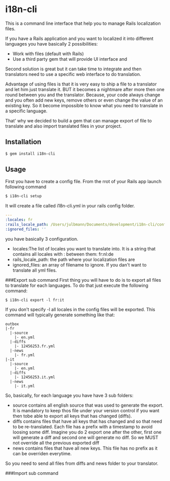 # i18n-cli
This is a command line interface that help you to manage Rails localization files.

If you have a Rails application and you want to localized it into different languages you have basically 2 possibilities:
* Work with files (default with Rails)
* Use a third party gem that will provide UI interface and

Second solution is great but it can take time to integrate and then translators need to use a specific web interface to do translation.

Advantage of using files is that it is very easy to ship a file to a translator and let him just translate it. BUT it becomes a nightmare after more then one round between you and the translator. Because, your code always change and you often add new keys, remove others or even change the value of an existing key. So it become impossible to know what you need to translate in a specific language.

That' why we decided to build a gem that can manage export of file to translate and also import translated files in your project.

## Installation
```bash
$ gem install i18n-cli
```

## Usage

First you have to create a config file. From the rrot of your Rails app launch following command
```bash
$ i18n-cli setup
```

It will create a file called i18n-cli.yml in your rails config folder.
```yaml
---
:locales: fr
:rails_locale_path: /Users/julbmann/Documents/development/i18n-cli/config/locales
:ignored_files: ''
```

you have basically 3 configuration. 
* locales:The list of locales you want to translate into. It is a string that contains all locales with : between them: fr:nl:de
* rails_locale_path: the path where your localization files are
* ignored_files: an array of filename to ignore. If you dan't want to translate all yml files.

###Export sub command
First thing you will have to do is to export all files to translate for each languages. To do that just execute the following command:
```bach
$ i18n-cli export -l fr:it
```
If you don't specify -l all locales in the config files will be exported. This command will typically generate something like that:
```
outbox
|-fr
  |-source
    |- en.yml
  |-diffs
    |- 12456253.fr.yml
  |-news
    |- fr.yml
|-it
  |-source
    |- en.yml
  |-diffs
    |- 12456253.it.yml
  |-news
    |- it.yml
```
So, basically, for each language you have have 3 sub folders:

* source contains all english source that was used to generate the export. It is mandatory to keep thos file under your version control if you want then tobe able to export all keys that has changed (diffs).
* diffs contains files that have all keys that has changed and so that need to be re-translated. Each file has a prefix with a timestamp to avoid loosing some diff. Imagine you do 2 export one after the other, first one will generate a diff and second one will generate no diff. So we MUST not override  all the previous exported diff
* news contains files that have all new keys. This file has no prefix as it can be overriden everytime.

So you need to send all files from diffs and news folder to your translator.

###Import sub command